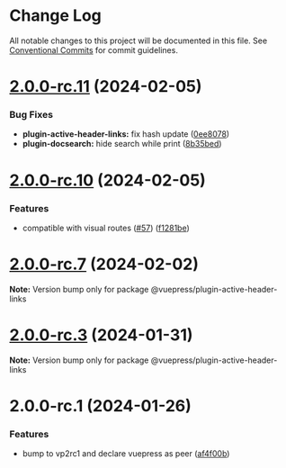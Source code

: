 # Change Log

All notable changes to this project will be documented in this file.
See [Conventional Commits](https://conventionalcommits.org) for commit guidelines.

# [2.0.0-rc.11](https://github.com/vuepress/ecosystem/compare/v2.0.0-rc.10...v2.0.0-rc.11) (2024-02-05)

### Bug Fixes

- **plugin-active-header-links:** fix hash update ([0ee8078](https://github.com/vuepress/ecosystem/commit/0ee80783b87b41e4d5924c4af0faa4e3c4e1bb8c))
- **plugin-docsearch:** hide search while print ([8b35bed](https://github.com/vuepress/ecosystem/commit/8b35bedda22f31b5b91e2724f7aaea46e19a9dbe))

# [2.0.0-rc.10](https://github.com/vuepress/ecosystem/compare/v2.0.0-rc.9...v2.0.0-rc.10) (2024-02-05)

### Features

- compatible with visual routes ([#57](https://github.com/vuepress/ecosystem/issues/57)) ([f1281be](https://github.com/vuepress/ecosystem/commit/f1281be141b9a5cb71d80048a2042b669cd4823e))

# [2.0.0-rc.7](https://github.com/vuepress/ecosystem/compare/v2.0.0-rc.6...v2.0.0-rc.7) (2024-02-02)

**Note:** Version bump only for package @vuepress/plugin-active-header-links

# [2.0.0-rc.3](https://github.com/vuepress/ecosystem/compare/v2.0.0-rc.2...v2.0.0-rc.3) (2024-01-31)

**Note:** Version bump only for package @vuepress/plugin-active-header-links

# 2.0.0-rc.1 (2024-01-26)

### Features

- bump to vp2rc1 and declare vuepress as peer ([af4f00b](https://github.com/vuepress/ecosystem/commit/af4f00b24dc64dfd3ec5f45053e78fdcf147da61))
